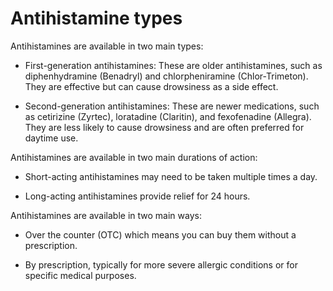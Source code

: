 # Antihistamine types

Antihistamines are available in two main types:

* First-generation antihistamines: These are older antihistamines, such as diphenhydramine (Benadryl) and chlorpheniramine (Chlor-Trimeton). They are effective but can cause drowsiness as a side effect.

* Second-generation antihistamines: These are newer medications, such as cetirizine (Zyrtec), loratadine (Claritin), and fexofenadine (Allegra). They are less likely to cause drowsiness and are often preferred for daytime use.

Antihistamines are available in two main durations of action:

* Short-acting antihistamines may need to be taken multiple times a day.

* Long-acting antihistamines provide relief for 24 hours.

Antihistamines are available in two main ways:

* Over the counter (OTC) which means you can buy them without a prescription.
  
* By prescription, typically for more severe allergic conditions or for specific medical purposes.
